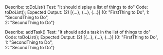 Describe: toDoList()
Test: "It should display a list of things to do"
Code: toDoList();
Expected Output:
(2) [{...}, {...}, {...}]
 {0: "FirstThing to Do", 
 1:  "SecondThing to Do",  
 2:  "SecondThing to Do"}

 Describe: addTask()
Test: "It should add a task in the list of things to do"
Code: toDoList();
Expected Output:
(2) [{...}, {...}, {...}]
 {0: "FirstThing to Do", 
 1:  "SecondThing to Do",  
 2:  "SecondThing to Do"}